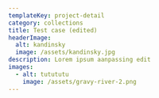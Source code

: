 ```yaml
---
templateKey: project-detail
category: collections
title: Test case (edited)
headerImage:
  alt: kandinsky
  image: /assets/kandinsky.jpg
description: Lorem ipsum aanpassing edit
images:
  - alt: tutututu
    image: /assets/gravy-river-2.png
---
```


